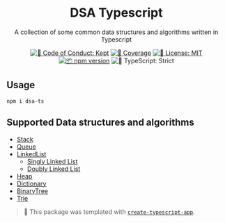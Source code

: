<h1 align="center">DSA Typescript</h1>

<p align="center">A collection of some common data structures and algorithms written in Typescript</p>

<p align="center">
	<a href="https://github.com/hiimnhan/dsa-ts/blob/main/.github/CODE_OF_CONDUCT.md" target="_blank"><img alt="🤝 Code of Conduct: Kept" src="https://img.shields.io/badge/%F0%9F%A4%9D_code_of_conduct-kept-21bb42" /></a>
	<a href="https://codecov.io/gh/hiimnhan/dsa-ts" target="_blank"><img alt="🧪 Coverage" src="https://img.shields.io/codecov/c/github/hiimnhan/dsa-ts?label=%F0%9F%A7%AA%20coverage" /></a>
	<a href="https://github.com/hiimnhan/dsa-ts/blob/main/LICENSE.md" target="_blank"><img alt="📝 License: MIT" src="https://img.shields.io/badge/%F0%9F%93%9D_license-MIT-21bb42.svg"></a>
	<a href="http://npmjs.com/package/dsa-ts"><img alt="📦 npm version" src="https://img.shields.io/npm/v/dsa-ts?color=21bb42&label=%F0%9F%93%A6%20npm" /></a>
	<img alt="💪 TypeScript: Strict" src="https://img.shields.io/badge/%F0%9F%92%AA_typescript-strict-21bb42.svg" />
</p>

## Usage

```shell
npm i dsa-ts
```

## Supported Data structures and algorithms

- [Stack](https://github.com/hiimnhan/dsa-ts/blob/main/src/data-structures/Stack/Stack.ts)
- [Queue](https://github.com/hiimnhan/dsa-ts/blob/main/src/data-structures/Queue/Queue.ts)
- [LinkedList](https://github.com/hiimnhan/dsa-ts/blob/main/src/data-structures/LinkedList/index.ts)
  - [Singly Linked List](https://github.com/hiimnhan/dsa-ts/blob/main/src/data-structures/LinkedList/SinglyLinkedList.ts)
  - [Doubly Linked List](https://github.com/hiimnhan/dsa-ts/blob/main/src/data-structures/LinkedList/DoublyLinkedList.ts)
- [Heap]()
- [Dictionary]()
- [BinaryTree]()
- [Trie]()

<!-- You can remove this notice if you don't want it 🙂 no worries! -->

> 💙 This package was templated with [`create-typescript-app`](https://github.com/JoshuaKGoldberg/create-typescript-app).
